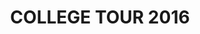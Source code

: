 ---
title: COLLEGE TOUR 2016
artists: [WIKI, DJ LUCAS]
doors: TBA
city: Kenyon College
venue:
venue_location:
ticket_price:
ticket_url:
rsvp_url:
poster_url: /img/shows/wiki-dj-lucas-college-tour.jpg
---